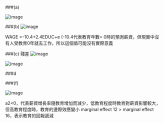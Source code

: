 ###(a)

![image](https://github.com/user-attachments/assets/88e9e558-6181-4a7e-af23-a83661624f4d)


###(b)
![image](https://github.com/user-attachments/assets/b019d6e3-fa48-4e78-be68-1ee95ac9a63d)


WAGE =-10.4+2.4EDUC+e   (-10.4代表教育年數= 0時的預測薪資，但現實中沒有人受教育0年就去工作，所以這個值可能沒有實際意義




###(c) 
殘差 
![image](https://github.com/user-attachments/assets/1012f560-2031-4a26-8cdc-4cce5bd86026)


![image](https://github.com/user-attachments/assets/cc8d4f0a-3e43-401c-8630-0e59d54a213c)

###d



###(f)

![image](https://github.com/user-attachments/assets/6b9c3202-7833-4fb6-865f-b5adfec9a96b)

a2<0，代表薪資增長率隨教育增加而減少，低教育程度時教育對薪資影響較大，但高教育程度時，教育的邊際效應變小
marginal effect 12 > marginal effect 16，表示教育的回報遞減
